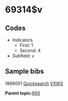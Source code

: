 # 69314$v

## Codes

-   Indicators
    -   First: 1
    -   Second: 4
-   Subfield: v

## Sample bibs

1866001 [Quicksearch](https://search.library.yale.edu/catalog/1866001) [VXWS](http://prodorbis.library.yale.edu:7014/vxws/GetHoldingsService?bibId=1866001)

**Parent topic:**[693](../../tags/693/693.md)

